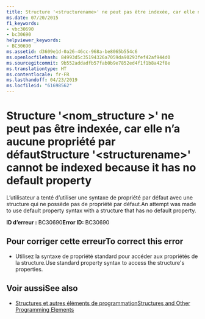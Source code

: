 ```yaml
---
title: Structure '<structurename>' ne peut pas être indexée, car elle n’a aucune propriété par défaut
ms.date: 07/20/2015
f1_keywords:
- vbc30690
- bc30690
helpviewer_keywords:
- BC30690
ms.assetid: d3609e1d-0a26-46cc-968a-be8065b554c6
ms.openlocfilehash: 84993d5c35194326a7059da90293fef42af944d0
ms.sourcegitcommit: 9b552addadfb57fab0b9e7852ed4f1f1b8a42f8e
ms.translationtype: HT
ms.contentlocale: fr-FR
ms.lasthandoff: 04/23/2019
ms.locfileid: "61698562"
---
```

# <a name="structure-structurename-cannot-be-indexed-because-it-has-no-default-property"></a><span data-ttu-id="a6015-102">Structure '\<nom_structure >' ne peut pas être indexée, car elle n’a aucune propriété par défaut</span><span class="sxs-lookup"><span data-stu-id="a6015-102">Structure '\<structurename>' cannot be indexed because it has no default property</span></span>
<span data-ttu-id="a6015-103">L’utilisateur a tenté d’utiliser une syntaxe de propriété par défaut avec une structure qui ne possède pas de propriété par défaut.</span><span class="sxs-lookup"><span data-stu-id="a6015-103">An attempt was made to use default property syntax with a structure that has no default property.</span></span>  
  
 <span data-ttu-id="a6015-104">**ID d’erreur :** BC30690</span><span class="sxs-lookup"><span data-stu-id="a6015-104">**Error ID:** BC30690</span></span>  
  
## <a name="to-correct-this-error"></a><span data-ttu-id="a6015-105">Pour corriger cette erreur</span><span class="sxs-lookup"><span data-stu-id="a6015-105">To correct this error</span></span>  
  
- <span data-ttu-id="a6015-106">Utilisez la syntaxe de propriété standard pour accéder aux propriétés de la structure.</span><span class="sxs-lookup"><span data-stu-id="a6015-106">Use standard property syntax to access the structure's properties.</span></span>  
  
## <a name="see-also"></a><span data-ttu-id="a6015-107">Voir aussi</span><span class="sxs-lookup"><span data-stu-id="a6015-107">See also</span></span>

- [<span data-ttu-id="a6015-108">Structures et autres éléments de programmation</span><span class="sxs-lookup"><span data-stu-id="a6015-108">Structures and Other Programming Elements</span></span>](../../visual-basic/programming-guide/language-features/data-types/structures-and-other-programming-elements.md)
